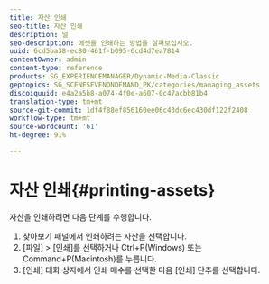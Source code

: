 ```yaml
---
title: 자산 인쇄
seo-title: 자산 인쇄
description: 널
seo-description: 에셋을 인쇄하는 방법을 살펴보십시오.
uuid: 6cd5ba38-ec80-461f-b095-6cd4d7ea7814
contentOwner: admin
content-type: reference
products: SG_EXPERIENCEMANAGER/Dynamic-Media-Classic
geptopics: SG_SCENESEVENONDEMAND_PK/categories/managing_assets
discoiquuid: e4a2a5b8-a074-4f0e-a607-0c47acbb81b4
translation-type: tm+mt
source-git-commit: 1df4f88ef856160ee06c43dc6ec430df122f2408
workflow-type: tm+mt
source-wordcount: '61'
ht-degree: 91%

---
```



# 자산 인쇄{#printing-assets}

자산을 인쇄하려면 다음 단계를 수행합니다.

1. 찾아보기 패널에서 인쇄하려는 자산을 선택합니다.
1. [파일] > [인쇄]를 선택하거나 Ctrl+P(Windows) 또는 Command+P(Macintosh)를 누릅니다.
1. [인쇄] 대화 상자에서 인쇄 매수를 선택한 다음 [인쇄] 단추를 선택합니다.

